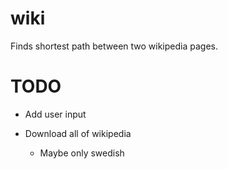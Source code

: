 # wiki

Finds shortest path between two wikipedia pages.

# TODO

* Add user input

* Download all of wikipedia
    * Maybe only swedish
